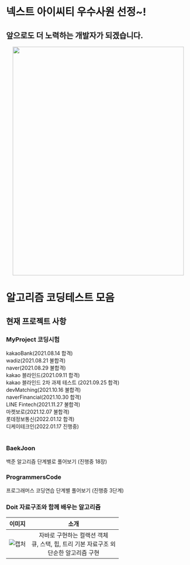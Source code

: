 # 넥스트 아이씨티 우수사원 선정~! 
## 앞으로도 더 노력하는 개발자가 되겠습니다.
<p align="center">
  <img src="https://user-images.githubusercontent.com/51102922/146925372-1b280378-5652-4e86-bfae-5d3642de6137.jpg" width="468" height="625"/>
</p>

# 알고리즘 코딩테스트 모음
<h2> 현재 프로젝트 사항 </h2>
<h3> MyProject 코딩시험 </h3>
kakaoBank(2021.08.14 합격)<br>
wadiz(2021.08.21 불합격)<br>
naver(2021.08.29 불합격)<br>
kakao 블라인드(2021.09.11 합격)<br>
kakao 블라인드 2차 과제 테스트 (2021.09.25 합격)<br>
devMatching(2021.10.16 불합격)<br>
naverFinancial(2021.10.30 합격)<br>
LINE Fintech(2021.11.27 불합격)<br>
마켓보로(2021.12.07 불합격)<br>
롯데정보통신(2022.01.12 합격)<br>
디케이테크인(2022.01.17 진행중)<br>
<br>

<h3> BaekJoon </h3>
백준 알고리즘 단계별로 풀어보기 (진행중 18장)
<br>

<h3> ProgrammersCode </h3>
프로그래머스 코딩연습 단계별 풀어보기 (진행중 3단계)
<br>

<h3> Doit 자료구조와 함께 배우는 알고리즘 </h3>

이미지             |  소개
:-------------------------:|:-------------------------:
![캡처](https://user-images.githubusercontent.com/51102922/140730586-71e838b9-c346-4383-926f-9d99ddae9c76.PNG)  |  자바로 구현하는 컬랙션 객체 <br>큐, 스택, 힙, 트리 기본 자료구조 외 <br>단순한 알고리즘 구현 

<br>
